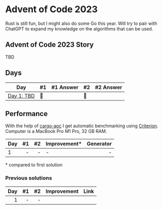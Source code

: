 # Advent of Code 2023

Rust is still fun, but I might also do some Go this year. Will try to pair with ChatGPT to expand my knowledge on the algorithms that can be used.

## Advent of Code 2023 Story

TBD

## Days

| Day                                                                                          | #1  | #1 Answer | #2  | #2 Answer |
| -------------------------------------------------------------------------------------------- | --- | --------: | --- | --------: |
| [Day 1: TBD](https://github.com/believer/advent-of-code/blob/master/rust/2023/src/day_01.rs) | 🌟  |           | 🌟  |           |

## Performance

With the help of [cargo-aoc](https://github.com/gobanos/cargo-aoc) I get automatic benchmarking using [Criterion](https://github.com/bheisler/criterion.rs). Computer is a MacBook Pro M1 Pro, 32 GB RAM.

| Day |  #1 |  #2 | Improvement\* | Generator |
| --- | --: | --: | ------------- | --------: |
| 1   |   - |   - | -             |         - |

\* compared to first solution

### Previous solutions

| Day |  #1 |  #2 | Improvement | Link |
| --: | --: | --: | ----------: | ---- |
|   1 |   - |   - |             |      |
